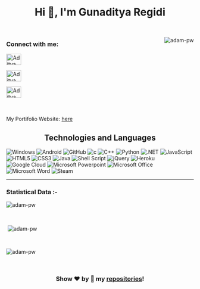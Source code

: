 
<h1 align="center">Hi 👋, I'm Gunaditya Regidi</h1>

<br>


<p><img align="right" src="https://github.com/Adam-pw/Adam-pw/blob/main/animation_500_kxa883sd.gif" alt="adam-pw" /></p>


<h3 align="left">Connect with me:</h3>
<p align="left">
  <a href="https://www.linkedin.com/in/adityabhushan001/" target="_blank"><img align="center"
      src="https://raw.githubusercontent.com/rahuldkjain/github-profile-readme-generator/master/src/images/icons/Social/linked-in-alt.svg"
      alt="Aditya LinkedIn Profile" height="30" width="40" /></a> 
   
  <a href="https://www.instagram.com/me_the_aditya_bhushan/?hl=en" target="_blank"><img align="center"
      src="https://raw.githubusercontent.com/rahuldkjain/github-profile-readme-generator/master/src/images/icons/Social/instagram.svg"
      alt="Aditya Insta Profile" height="30" width="40" /></a> 
  
 <a href="https://twitter.com/meAditya001" target="_blank"><img align="center"
      src="https://raw.githubusercontent.com/rahuldkjain/github-profile-readme-generator/master/src/images/icons/Social/twitter.svg"
      alt="Aditya Twitter Profile" height="30" width="40" /></a> 
</p>

<br>
<br>
My Portifolio Website: <a href="https://wondrous-biscochitos-08798c.netlify.app/" target="_blank">here</a>
  <br>

<h2 align="center">
Technologies and Languages </h2>

![Windows](https://img.shields.io/badge/Windows-0078D6?style=flat-square&logoColor=white)
![Android](https://img.shields.io/badge/Android-3DDC84?style=flat-square&logo=android&logoColor=white)
![GitHub](https://img.shields.io/badge/-GitHub-181717?style=flat-square&logo=github)
![c](https://img.shields.io/badge/C-00599C?style=flat-square&logo=c&logoColor=white)
![C++](https://img.shields.io/badge/-C++-007ACC?style=flat-square&logo=cplusplus&logoColor=white)
![Python](https://img.shields.io/badge/Python-14354C?style=flat-square&logo=python&logoColor=white)
![.NET](https://img.shields.io/badge/.NET-5C2D91?style=flat-square&logo=.net&logoColor=white)
![JavaScript](https://img.shields.io/badge/-JavaScript-black?style=flat-square&logo=javascript)
![HTML5](https://img.shields.io/badge/HTML5-E34F26?style=flat-square&logo=html5&logoColor=white)
![CSS3](https://img.shields.io/badge/CSS3-1572B6?style=flat-square&logo=css3&logoColor=white)
![Java](https://img.shields.io/badge/-Java-007396?style=flat-square&logo=java)
![Shell Script](https://img.shields.io/badge/Shell_Script-121011?style=flat-square&logo=gnu-bash&logoColor=white)
![jQuery](https://img.shields.io/badge/jQuery-0769AD?style=flat-square&logo=jquery&logoColor=white)
![Heroku](https://img.shields.io/badge/Heroku-430098?style=flat-square&logo=heroku&logoColor=white)
![Google Cloud](https://img.shields.io/badge/Google_Cloud-4285F4?style=flat-square&logo=google-cloud&logoColor=white)
![Microsoft Powerpoint](https://img.shields.io/badge/Microsoft_PowerPoint-B7472A?style=flat-square&logo=microsoft-powerpoint&logoColor=white)
![Microsoft Office](https://img.shields.io/badge/Microsoft_Office-D83B01?style=flat-square&logo=microsoft-office&logoColor=white)
![Microsoft Word](https://img.shields.io/badge/Microsoft_Word-2B579A?style=flat-square&logo=microsoft-word&logoColor=white)
![Steam](https://img.shields.io/badge/Steam-000000?style=flat-square&logo=steam&logoColor=white) 

-------------------------------------------------------------------------------------------------------------------------------------------------------

<h3>Statistical Data :-</h3>
<p><img align="center"
    src="https://github-readme-stats.vercel.app/api/top-langs?username=Aditya-Bhushan-001&show_icons=true&locale=en&bg_color=0d1117&text_color=ffffff&layout=compact"
    alt="adam-pw" 
    bg_color=#808080/></p>

<br>

<p>&nbsp;<img align="center" src="https://github-readme-stats.vercel.app/api?username=Aditya-Bhushan-001&show_icons=true&locale=en&bg_color=0d1117&text_color=ffffff&repo=convoychat"
    alt="adam-pw" /></p>

<br>

<p><img align="center" src="https://github-readme-streak-stats.herokuapp.com/?user=Aditya-Bhushan-001&theme=dark&background=0d1117&date_format=M%20j%5B%2C%20Y%5D" alt="adam-pw" /></p>


<br>
<div align="center">
  

### Show ❤️ by 🌟 my [repositories](https://github.com/Aditya-Bhushan-001?tab=repositories)!

</div>
